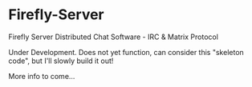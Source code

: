 # Firefly-Server
Firefly Server Distributed Chat Software - IRC &amp; Matrix Protocol

Under Development. Does not yet function, can consider this "skeleton code", but I'll slowly build it out!

More info to come...
